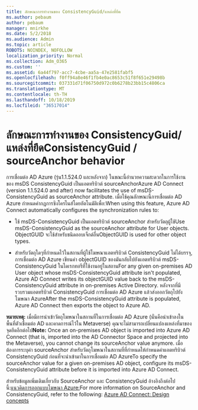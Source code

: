 ```yaml
---
title: ลักษณะการทำงานของ ConsistencyGuid/แหล่งที่ยึด
ms.author: pebaum
author: pebaum
manager: mnirkhe
ms.date: 5/2/2018
ms.audience: Admin
ms.topic: article
ROBOTS: NOINDEX, NOFOLLOW
localization_priority: Normal
ms.collection: Adm_O365
ms.custom: ''
ms.assetid: 6a44f797-acc7-4cbe-aa5a-47e2581fabf5
ms.openlocfilehash: f0ff94a8e46f1fb4e0ac8653c51f8f651e29498b
ms.sourcegitcommit: 037331d71f06750d972c0b6278b23bb15c4806ca
ms.translationtype: MT
ms.contentlocale: th-TH
ms.lasthandoff: 10/18/2019
ms.locfileid: "36517014"
---
```

# <a name="consistencyguid--sourceanchor-behavior"></a><span data-ttu-id="dfab4-102">ลักษณะการทำงานของ ConsistencyGuid/แหล่งที่ยึด</span><span class="sxs-lookup"><span data-stu-id="dfab4-102">ConsistencyGuid / sourceAnchor behavior</span></span>

<span data-ttu-id="dfab4-103">การเชื่อมต่อ AD Azure (รุ่น1.1.524.0 และหลังจาก) ในขณะนี้อำนวยความสะดวกในการใช้งานของ msDS ConsistencyGuid เป็นแอตทริบิวต์ sourceAnchor</span><span class="sxs-lookup"><span data-stu-id="dfab4-103">Azure AD Connect (version 1.1.524.0 and after) now facilitates the use of msDS-ConsistencyGuid as sourceAnchor attribute.</span></span> <span data-ttu-id="dfab4-104">เมื่อใช้คุณลักษณะนี้การเชื่อมต่อ AD Azure กำหนดค่ากฎการซิงโครไนส์โดยอัตโนมัติเพื่อ:</span><span class="sxs-lookup"><span data-stu-id="dfab4-104">When using this feature, Azure AD Connect automatically configures the synchronization rules to:</span></span>
  
- <span data-ttu-id="dfab4-105">ใช้ msDS-ConsistencyGuid เป็นแอตทริบิวต์ sourceAnchor สำหรับวัตถุผู้ใช้</span><span class="sxs-lookup"><span data-stu-id="dfab4-105">Use msDS-ConsistencyGuid as the sourceAnchor attribute for User objects.</span></span> <span data-ttu-id="dfab4-106">ObjectGUID จะใช้สำหรับชนิดออบเจ็กต์อื่น</span><span class="sxs-lookup"><span data-stu-id="dfab4-106">ObjectGUID is used for other object types.</span></span>
    
- <span data-ttu-id="dfab4-107">สำหรับวัตถุใดๆที่กำหนดไว้ในสถานที่ผู้ใช้โฆษณาแอตทริบิวต์ ConsistencyGuid ไม่ได้บรรจุ, การเชื่อมต่อ AD Azure เขียนค่า objectGUID ของมันกลับไปยังแอตทริบิวต์ msDS-ConsistencyGuid ในไดเรกทอรีที่ใช้งานอยู่ในสถาน</span><span class="sxs-lookup"><span data-stu-id="dfab4-107">For any given on-premises AD User object whose msDS-ConsistencyGuid attribute isn't populated, Azure AD Connect writes its objectGUID value back to the msDS-ConsistencyGuid attribute in on-premises Active Directory.</span></span> <span data-ttu-id="dfab4-108">หลังจากที่มีรวบรวมแอตทริบิวต์ ConsistencyGuid การเชื่อมต่อ AD Azure แล้วส่งออกวัตถุไปยังโฆษณา Azure</span><span class="sxs-lookup"><span data-stu-id="dfab4-108">After the msDS-ConsistencyGuid attribute is populated, Azure AD Connect then exports the object to Azure AD.</span></span>
    
 <span data-ttu-id="dfab4-109">**หมายเหตุ:** เมื่อมีการนำเข้าวัตถุโฆษณาในสถานที่ในการเชื่อมต่อ AD Azure (นั่นคือนำเข้าลงในพื้นที่ตัวเชื่อมต่อ AD และคาดการณ์ไว้ใน Metaverse) คุณจะไม่สามารถเปลี่ยนแปลงแหล่งที่มาของจุดยึดอีกต่อไป</span><span class="sxs-lookup"><span data-stu-id="dfab4-109">**Note:** Once an on-premises AD object is imported into Azure AD Connect (that is, imported into the AD Connector Space and projected into the Metaverse), you cannot change its sourceAnchor value anymore.</span></span> <span data-ttu-id="dfab4-110">เมื่อต้องการระบุค่า sourceAnchor สำหรับวัตถุโฆษณาในสถานที่ที่กำหนดให้กำหนดค่าแอตทริบิวต์ ConsistencyGuid ก่อนที่จะนำเข้ามาในการเชื่อมต่อ AD Azure</span><span class="sxs-lookup"><span data-stu-id="dfab4-110">To specify the sourceAnchor value for a given on-premises AD object, configure its msDS-ConsistencyGuid attribute before it is imported into Azure AD Connect.</span></span> 
  
<span data-ttu-id="dfab4-111">สำหรับข้อมูลเพิ่มเติมเกี่ยวกับ SourceAnchor และ ConsistencyGuid อ้างอิงถึงต่อไปนี้:[แนวคิดการออกแบบโฆษณา Azure:](https://docs.microsoft.com/azure/active-directory/connect/active-directory-aadconnect-design-concepts)</span><span class="sxs-lookup"><span data-stu-id="dfab4-111">For more information on SourceAnchor and ConsistencyGuid, refer to the following: [Azure AD Connect: Design concepts](https://docs.microsoft.com/azure/active-directory/connect/active-directory-aadconnect-design-concepts)</span></span>
  

